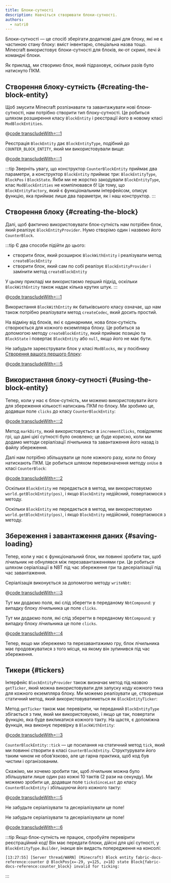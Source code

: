 ```yaml
---
title: Блоки-сутності
description: Навчіться створювати блоки-сутності.
authors:
  - natri0
---
```


Блоки-сутності — це спосіб зберігати додаткові дані для блоку, які не є частиною стану блоку: вміст інвентарю, спеціальна назва тощо.
Minecraft використовує блоки-сутності для блоків, як-от скрині, печі й командні блоки.

Як приклад, ми створимо блок, який підраховує, скільки разів було натиснуто ПКМ.

## Створення блоку-сутність {#creating-the-block-entity}

Щоб змусити Minecraft розпізнавати та завантажувати нові блоки-сутності, нам потрібно створити тип блоку-сутності. Це робиться шляхом розширення класу `BlockEntity` і реєстрації його в новому класі `ModBlockEntities`.

@[code transcludeWith=:::1](@/reference/latest/src/main/java/com/example/docs/block/entity/custom/CounterBlockEntity.java)

Реєстрація `BlockEntity` дає `BlockEntityType`, подібний до `COUNTER_BLOCK_ENTITY`, який ми використовували вище:

@[code transcludeWith=:::1](@/reference/latest/src/main/java/com/example/docs/block/entity/ModBlockEntities.java)

:::tip
Зверніть увагу, що конструктор `CounterBlockEntity` приймає два параметри, а конструктор `BlockEntity` приймає три: `BlockEntityType`, `BlockPos` і `BlockState`.
Якби ми не жорстко закодували `BlockEntityType`, клас `ModBlockEntities` не компілювався б! Це тому, що `BlockEntityFactory`, який є функціональним інтерфейсом, описує функцію, яка приймає лише два параметри, як і наш конструктор.
:::

## Створення блоку {#creating-the-block}

Далі, щоб фактично використовувати блок-сутність нам потрібен блок, який реалізує `BlockEntityProvider`. Нумо створімо один і назвемо його `CounterBlock`.

:::tip
Є два способи підійти до цього:

- створити блок, який розширює `BlockWithEntity` і реалізувати метод `createBlockEntity`
- створити блок, який сам по собі реалізує `BlockEntityProvider` і замінити метод `createBlockEntity`

У цьому прикладі ми використаємо перший підхід, оскільки `BlockWithEntity` також надає кілька крутих штук.
:::

@[code transcludeWith=:::1](@/reference/latest/src/main/java/com/example/docs/block/custom/CounterBlock.java)

Використання `BlockWithEntity` як батьківського класу означає, що нам також потрібно реалізувати метод `createCodec`, який досить простий.

На відміну від блоків, які є одинарними, нова блок-сутність створюється для кожного екземпляра блоку. Це робиться за допомогою методу `createBlockEntity`, який приймає позицію та `BlockState` і повертає `BlockEntity` або `null`, якщо його не має бути.

Не забудьте зареєструвати блок у класі `ModBlocks`, як у посібнику [Створення вашого першого блоку](../blocks/first-block):

@[code transcludeWith=:::5](@/reference/latest/src/main/java/com/example/docs/block/ModBlocks.java)

## Використання блоку-сутності {#using-the-block-entity}

Тепер, коли у нас є блок-сутність, ми можемо використовувати його для збереження кількості натискань ПКМ по блоку. Ми зробимо це, додавши поле `clicks` до класу `CounterBlockEntity`:

@[code transcludeWith=:::2](@/reference/latest/src/main/java/com/example/docs/block/entity/custom/CounterBlockEntity.java)

Метод `markDirty`, який використовується в `incrementClicks`, повідомляє грі, що дані цієї сутності було оновлено; це буде корисно, коли ми додамо методи серіалізації лічильника та завантаження його назад із файлу збереження.

Далі нам потрібно збільшувати це поле кожного разу, коли по блоку натискають ПКМ. Це робиться шляхом перевизначення методу `onUse` в класі `CounterBlock`:

@[code transcludeWith=:::2](@/reference/latest/src/main/java/com/example/docs/block/custom/CounterBlock.java)

Оскільки `BlockEntity` не передається в метод, ми використовуємо `world.getBlockEntity(pos)`, і якщо `BlockEntity` недійсний, повертаємося з методу.

Оскільки `BlockEntity` не передається в метод, ми використовуємо `world.getBlockEntity(pos)`, і якщо `BlockEntity` недійсний, повертаємося з методу.

## Збереження і завантаження даних {#saving-loading}

Тепер, коли у нас є функціональний блок, ми повинні зробити так, щоб лічильник не обнулявся між перезавантаженнями гри. Це робиться шляхом серіалізації в NBT під час збереження гри та десеріалізації під час завантаження.

Серіалізація виконується за допомогою методу `writeNbt`:

@[code transcludeWith=:::3](@/reference/latest/src/main/java/com/example/docs/block/entity/custom/CounterBlockEntity.java)

Тут ми додаємо поля, які слід зберегти в переданому `NbtCompound`: у випадку блоку лічильника це поле `clicks`.

Тут ми додаємо поля, які слід зберегти в переданому `NbtCompound`: у випадку блоку лічильника це поле `clicks`.

@[code transcludeWith=:::4](@/reference/latest/src/main/java/com/example/docs/block/entity/custom/CounterBlockEntity.java)

Тепер, якщо ми збережемо та перезавантажимо гру, блок лічильника має продовжуватися з того місця, на якому він зупинився під час збереження.

## Тикери {#tickers}

Інтерфейс `BlockEntityProvider` також визначає метод під назвою `getTicker`, який можна використовувати для запуску коду кожного тика для кожного екземпляра блоку. Ми можемо реалізувати це, створивши статичний метод, який використовуватиметься як `BlockEntityTicker`:

Метод `getTicker` також має перевірити, чи переданий `BlockEntityType` збігається з тим, який ми використовуємо, і якщо це так, повертати функцію, яка буде викликатися кожного такту. На щастя, є допоміжна функція, яка виконує перевірку в `BlockWithEntity`:

@[code transcludeWith=:::3](@/reference/latest/src/main/java/com/example/docs/block/custom/CounterBlock.java)

`CounterBlockEntity::tick` — це посилання на статичний метод `tick`, який ми повинні створити в класі `CounterBlockEntity`. Структурувати його таким чином не обов’язково, але це гарна практика, щоб код був чистим і організованим.

Скажімо, ми хочемо зробити так, щоб лічильник можна було збільшувати лише один раз кожні 10 тактів (2 рази на секунду). Ми можемо зробити це, додавши поле `ticksSinceLast` до класу `CounterBlockEntity` і збільшуючи його кожного такту:

@[code transcludeWith=:::5](@/reference/latest/src/main/java/com/example/docs/block/entity/custom/CounterBlockEntity.java)

Не забудьте серіалізувати та десеріалізувати це поле!

Не забудьте серіалізувати та десеріалізувати це поле!

@[code transcludeWith=:::6](@/reference/latest/src/main/java/com/example/docs/block/entity/custom/CounterBlockEntity.java)

:::tip
Якщо блок-сутність не працює, спробуйте перевірити реєстраційний код! Він має передати блоки, дійсні для цієї сутності, у `BlockEntityType.Builder`, інакше він видасть попередження на консолі:

```text
[13:27:55] [Server thread/WARN] (Minecraft) Block entity fabric-docs-reference:counter @ BlockPos{x=-29, y=125, z=18} state Block{fabric-docs-reference:counter_block} invalid for ticking:
```

:::
